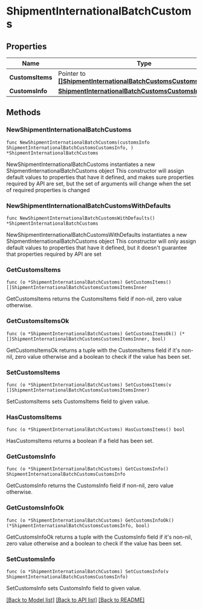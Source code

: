 # ShipmentInternationalBatchCustoms

## Properties

Name | Type | Description | Notes
------------ | ------------- | ------------- | -------------
**CustomsItems** | Pointer to [**[]ShipmentInternationalBatchCustomsCustomsItemsInner**](ShipmentInternationalBatchCustomsCustomsItemsInner.md) |  | [optional] 
**CustomsInfo** | [**ShipmentInternationalBatchCustomsCustomsInfo**](ShipmentInternationalBatchCustomsCustomsInfo.md) |  | 

## Methods

### NewShipmentInternationalBatchCustoms

`func NewShipmentInternationalBatchCustoms(customsInfo ShipmentInternationalBatchCustomsCustomsInfo, ) *ShipmentInternationalBatchCustoms`

NewShipmentInternationalBatchCustoms instantiates a new ShipmentInternationalBatchCustoms object
This constructor will assign default values to properties that have it defined,
and makes sure properties required by API are set, but the set of arguments
will change when the set of required properties is changed

### NewShipmentInternationalBatchCustomsWithDefaults

`func NewShipmentInternationalBatchCustomsWithDefaults() *ShipmentInternationalBatchCustoms`

NewShipmentInternationalBatchCustomsWithDefaults instantiates a new ShipmentInternationalBatchCustoms object
This constructor will only assign default values to properties that have it defined,
but it doesn't guarantee that properties required by API are set

### GetCustomsItems

`func (o *ShipmentInternationalBatchCustoms) GetCustomsItems() []ShipmentInternationalBatchCustomsCustomsItemsInner`

GetCustomsItems returns the CustomsItems field if non-nil, zero value otherwise.

### GetCustomsItemsOk

`func (o *ShipmentInternationalBatchCustoms) GetCustomsItemsOk() (*[]ShipmentInternationalBatchCustomsCustomsItemsInner, bool)`

GetCustomsItemsOk returns a tuple with the CustomsItems field if it's non-nil, zero value otherwise
and a boolean to check if the value has been set.

### SetCustomsItems

`func (o *ShipmentInternationalBatchCustoms) SetCustomsItems(v []ShipmentInternationalBatchCustomsCustomsItemsInner)`

SetCustomsItems sets CustomsItems field to given value.

### HasCustomsItems

`func (o *ShipmentInternationalBatchCustoms) HasCustomsItems() bool`

HasCustomsItems returns a boolean if a field has been set.

### GetCustomsInfo

`func (o *ShipmentInternationalBatchCustoms) GetCustomsInfo() ShipmentInternationalBatchCustomsCustomsInfo`

GetCustomsInfo returns the CustomsInfo field if non-nil, zero value otherwise.

### GetCustomsInfoOk

`func (o *ShipmentInternationalBatchCustoms) GetCustomsInfoOk() (*ShipmentInternationalBatchCustomsCustomsInfo, bool)`

GetCustomsInfoOk returns a tuple with the CustomsInfo field if it's non-nil, zero value otherwise
and a boolean to check if the value has been set.

### SetCustomsInfo

`func (o *ShipmentInternationalBatchCustoms) SetCustomsInfo(v ShipmentInternationalBatchCustomsCustomsInfo)`

SetCustomsInfo sets CustomsInfo field to given value.



[[Back to Model list]](../README.md#documentation-for-models) [[Back to API list]](../README.md#documentation-for-api-endpoints) [[Back to README]](../README.md)


